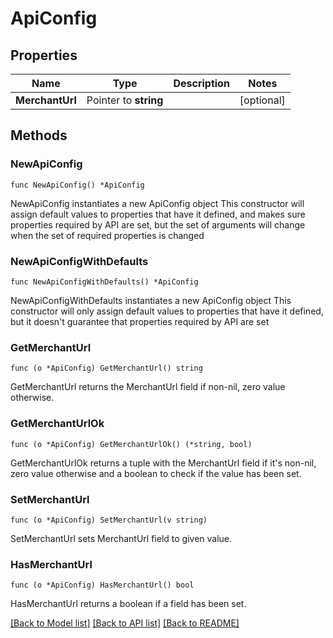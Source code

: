 # ApiConfig

## Properties

Name | Type | Description | Notes
------------ | ------------- | ------------- | -------------
**MerchantUrl** | Pointer to **string** |  | [optional] 

## Methods

### NewApiConfig

`func NewApiConfig() *ApiConfig`

NewApiConfig instantiates a new ApiConfig object
This constructor will assign default values to properties that have it defined,
and makes sure properties required by API are set, but the set of arguments
will change when the set of required properties is changed

### NewApiConfigWithDefaults

`func NewApiConfigWithDefaults() *ApiConfig`

NewApiConfigWithDefaults instantiates a new ApiConfig object
This constructor will only assign default values to properties that have it defined,
but it doesn't guarantee that properties required by API are set

### GetMerchantUrl

`func (o *ApiConfig) GetMerchantUrl() string`

GetMerchantUrl returns the MerchantUrl field if non-nil, zero value otherwise.

### GetMerchantUrlOk

`func (o *ApiConfig) GetMerchantUrlOk() (*string, bool)`

GetMerchantUrlOk returns a tuple with the MerchantUrl field if it's non-nil, zero value otherwise
and a boolean to check if the value has been set.

### SetMerchantUrl

`func (o *ApiConfig) SetMerchantUrl(v string)`

SetMerchantUrl sets MerchantUrl field to given value.

### HasMerchantUrl

`func (o *ApiConfig) HasMerchantUrl() bool`

HasMerchantUrl returns a boolean if a field has been set.


[[Back to Model list]](../README.md#documentation-for-models) [[Back to API list]](../README.md#documentation-for-api-endpoints) [[Back to README]](../README.md)


